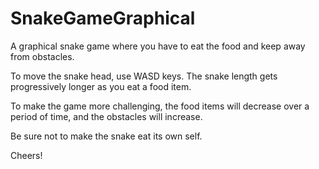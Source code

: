 # SnakeGameGraphical
A graphical snake game where you have to eat the food and keep away from obstacles.

To move the snake head, use WASD keys.
The snake length gets progressively longer as you eat a food item.

To make the game more challenging, the food items will decrease over a period of time, and the obstacles will increase.

Be sure not to make the snake eat its own self.

Cheers!
